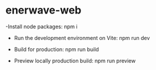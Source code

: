 # enerwave-web

-Install node packages: npm i

- Run the development environment on Vite: npm run dev
 
- Build for production: npm run build
  
- Preview locally production build: npm run preview
 
